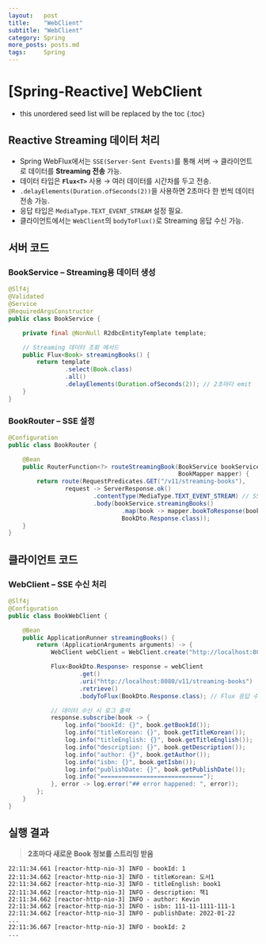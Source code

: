 ```yaml
---
layout:   post
title:    "WebClient"
subtitle: "WebClient"
category: Spring
more_posts: posts.md
tags:     Spring
---
```

# [Spring-Reactive] WebClient

<!--more-->
<!-- Table of contents -->
* this unordered seed list will be replaced by the toc
{:toc}

<!-- text -->

## Reactive Streaming 데이터 처리

* Spring WebFlux에서는 `SSE(Server-Sent Events)`를 통해 서버 → 클라이언트로 데이터를 **Streaming 전송** 가능.
* 데이터 타입은 **`Flux<T>`** 사용 → 여러 데이터를 시간차를 두고 전송.
* `.delayElements(Duration.ofSeconds(2))`을 사용하면 2초마다 한 번씩 데이터 전송 가능.
* 응답 타입은 `MediaType.TEXT_EVENT_STREAM` 설정 필요.
* 클라이언트에서는 `WebClient`의 `bodyToFlux()`로 Streaming 응답 수신 가능.

## 서버 코드

### BookService – Streaming용 데이터 생성

```java
@Slf4j
@Validated
@Service
@RequiredArgsConstructor
public class BookService {

    private final @NonNull R2dbcEntityTemplate template;

    // Streaming 데이터 조회 메서드
    public Flux<Book> streamingBooks() {
        return template
                .select(Book.class)
                .all()
                .delayElements(Duration.ofSeconds(2)); // 2초마다 emit
    }
}
```

### BookRouter – SSE 설정

```java
@Configuration
public class BookRouter {

    @Bean
    public RouterFunction<?> routeStreamingBook(BookService bookService,
                                                BookMapper mapper) {
        return route(RequestPredicates.GET("/v11/streaming-books"),
                request -> ServerResponse.ok()
                        .contentType(MediaType.TEXT_EVENT_STREAM) // SSE Content-Type 설정
                        .body(bookService.streamingBooks()
                                .map(book -> mapper.bookToResponse(book)), // Book → DTO 변환
                                BookDto.Response.class));
    }
}
```

## 클라이언트 코드

### WebClient – SSE 수신 처리

```java
@Slf4j
@Configuration
public class BookWebClient {

    @Bean
    public ApplicationRunner streamingBooks() {
        return (ApplicationArguments arguments) -> {
            WebClient webClient = WebClient.create("http://localhost:8080");

            Flux<BookDto.Response> response = webClient
                    .get()
                    .uri("http://localhost:8080/v11/streaming-books")
                    .retrieve()
                    .bodyToFlux(BookDto.Response.class); // Flux 응답 수신

            // 데이터 수신 시 로그 출력
            response.subscribe(book -> {
                log.info("bookId: {}", book.getBookId());
                log.info("titleKorean: {}", book.getTitleKorean());
                log.info("titleEnglish: {}", book.getTitleEnglish());
                log.info("description: {}", book.getDescription());
                log.info("author: {}", book.getAuthor());
                log.info("isbn: {}", book.getIsbn());
                log.info("publishDate: {}", book.getPublishDate());
                log.info("=============================");
            }, error -> log.error("## error happened: ", error));
        };
    }
}
```

## 실행 결과
> **2초마다 새로운 Book 정보를 스트리밍 받음**  

```text
22:11:34.661 [reactor-http-nio-3] INFO - bookId: 1
22:11:34.662 [reactor-http-nio-3] INFO - titleKorean: 도서1
22:11:34.662 [reactor-http-nio-3] INFO - titleEnglish: book1
22:11:34.662 [reactor-http-nio-3] INFO - description: 책1
22:11:34.662 [reactor-http-nio-3] INFO - author: Kevin
22:11:34.662 [reactor-http-nio-3] INFO - isbn: 111-11-1111-111-1
22:11:34.662 [reactor-http-nio-3] INFO - publishDate: 2022-01-22
...
22:11:36.667 [reactor-http-nio-3] INFO - bookId: 2
...
```
